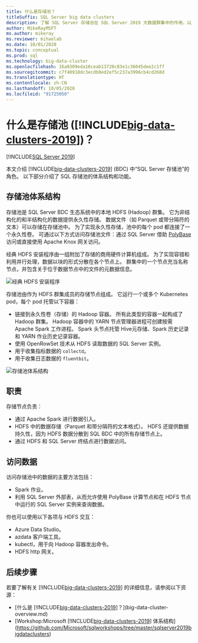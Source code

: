 ```yaml
---
title: 什么是存储池？
titleSuffix: SQL Server big data clusters
description: 了解 SQL Server 存储池在 SQL Server 2019 大数据群集中的作用，以及 SQL 存储池的体系结构和功能。
author: MikeRayMSFT
ms.author: mikeray
ms.reviewer: mihaelab
ms.date: 10/01/2020
ms.topic: conceptual
ms.prod: sql
ms.technology: big-data-cluster
ms.openlocfilehash: 16a0309eda16ceab13720c83e1c36045dee2c1ff
ms.sourcegitcommit: c7f40918dc3ecdb0ed2ef5c237a3996cb4cd268d
ms.translationtype: HT
ms.contentlocale: zh-CN
ms.lasthandoff: 10/05/2020
ms.locfileid: "91725050"
---
```

# <a name="what-is-the-storage-pool-big-data-clusters-2019"></a>什么是存储池 ([!INCLUDE[big-data-clusters-2019](../includes/ssbigdataclusters-ss-nover.md)])？

[!INCLUDE[SQL Server 2019](../includes/applies-to-version/sqlserver2019.md)]

本文介绍 [!INCLUDE[big-data-clusters-2019](../includes/ssbigdataclusters-ver15.md)] (BDC) 中“SQL Server 存储池”的角色。 以下部分介绍了 SQL 存储池的体系结构和功能。

## <a name="storage-pool-architecture"></a>存储池体系结构

存储池是 SQL Server BDC 生态系统中的本地 HDFS (Hadoop) 群集。 它为非结构化的和半结构化的数据提供永久性存储。 数据文件（如 Parquet 或带分隔符的文本）可以存储在存储池中。 为了实现永久性存储，池中的每个 pod 都连接了一个永久性卷。 可通过以下方式访问存储池文件：通过 SQL Server 借助 [PolyBase](../relational-databases/polybase/polybase-guide.md) 访问或直接使用 Apache Knox 网关访问。

经典 HDFS 安装程序由一组附加了存储的商用硬件计算机组成。 为了实现容错和利用并行处理，数据以块的形式分散在各个节点上。 群集中的一个节点充当名称节点，并包含关于位于数据节点中的文件的元数据信息。

![经典 HDFS 安装程序](media/concept-storage-pool/classic-hdfs-setup.png)

存储池由作为 HDFS 群集成员的存储节点组成。 它运行一个或多个 Kubernetes pod，每个 pod 托管以下容器：

- 链接到永久性卷（存储）的 Hadoop 容器。 所有此类型的容器一起构成了 Hadoop 群集。 Hadoop 容器中的 YARN 节点管理器进程可创建按需 Apache Spark 工作进程。 Spark 头节点托管 Hive元存储、Spark 历史记录和 YARN 作业历史记录容器。
- 使用 OpenRowSet 技术从 HDFS 读取数据的 SQL Server 实例。
- 用于收集指标数据的 `collectd`。
- 用于收集日志数据的 `fluentbit`。

![存储池体系结构](media/concept-storage-pool/scale-big-data-on-demand.png)

## <a name="responsibilities"></a>职责

存储节点负责：

- 通过 Apache Spark 进行数据引入。
- HDFS 中的数据存储（Parquet 和带分隔符的文本格式）。 HDFS 还提供数据持久性，因为 HDFS 数据分散到 SQL BDC 中的所有存储节点上。
- 通过 HDFS 和 SQL Server 终结点进行数据访问。

## <a name="accessing-data"></a>访问数据

访问存储池中的数据的主要方法包括：

- Spark 作业。
- 利用 SQL Server 外部表，从而允许使用 PolyBase 计算节点和在 HDFS 节点中运行的 SQL Server 实例来查询数据。

你也可以使用以下各项与 HDFS 交互：

- Azure Data Studio。
- azdata 客户端工具。
- kubectl，用于向 Hadoop 容器发出命令。
- HDFS http 网关。

## <a name="next-steps"></a>后续步骤

若要了解有关 [!INCLUDE[big-data-clusters-2019](../includes/ssbigdataclusters-ss-nover.md)] 的详细信息，请参阅以下资源：

- [什么是 [!INCLUDE[big-data-clusters-2019](../includes/ssbigdataclusters-ver15.md)]？](big-data-cluster-overview.md)
- [Workshop:Microsoft [!INCLUDE[big-data-clusters-2019](../includes/ssbigdataclusters-ss-nover.md)] 体系结构](https://github.com/Microsoft/sqlworkshops/tree/master/sqlserver2019bigdataclusters)
